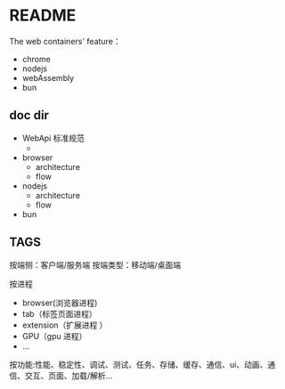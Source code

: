 # README

The web containers' feature：

- chrome
- nodejs
- webAssembly
- bun

## doc dir

- WebApi 标准规范
  - <specific>
- browser
  - architecture
  - flow
- nodejs
  - architecture
  - flow
- bun

## TAGS

按端侧：客户端/服务端
按端类型：移动端/桌面端

按进程

- browser(浏览器进程)
- tab（标签页面进程）
- extension（扩展进程 ）
- GPU（gpu 进程）
- ...

按功能:性能、稳定性、调试、测试、任务、存储、缓存、通信、ui、动画、通信、交互、页面、加载/解析...
